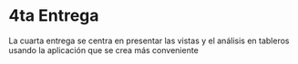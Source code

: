 # 4ta Entrega

La cuarta entrega se centra en presentar las vistas y el análisis en tableros usando la aplicación que se crea más conveniente
